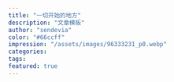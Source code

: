 ```yaml
---
title: "一切开始的地方"
description: "文章模板"
author: "sendevia"
color: "#66ccff"
impression: "/assets/images/96333231_p0.webp"
categories:
tags:
featured: true
---
```

